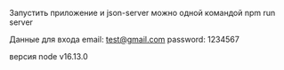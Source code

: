 Запустить приложение и json-server можно одной командой 
npm run server

Данные для входа 
email: test@gmail.com
password: 1234567

версия node v16.13.0
